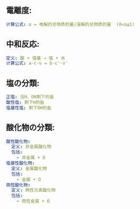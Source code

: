## 電離度:

```yaml
计算公式: α = 电解的总物质的量/溶解的总物质的量  (0<α≦1)

```

## 中和反応:

```yaml
定义: 酸 + 塩基 → 塩 + 水
计算公式: a·c·v = b·c'·v'

```

## 塩の分類:

```yaml
正塩: 没H、OH剩下的盐
酸性塩: 剩下H的盐
塩基性塩: 剩下OH的盐

```

## 酸化物の分類:

```yaml
酸性酸化物:
  定义: 非金属酸化物
  包括:
    - 非金属 + O
塩基性酸化物:
  定义: 金属酸化物
  包括:
    - 金属 + O
両性酸化物:
  定义: 两性元素酸化物
  包括:
    - 両性金属 + O
```